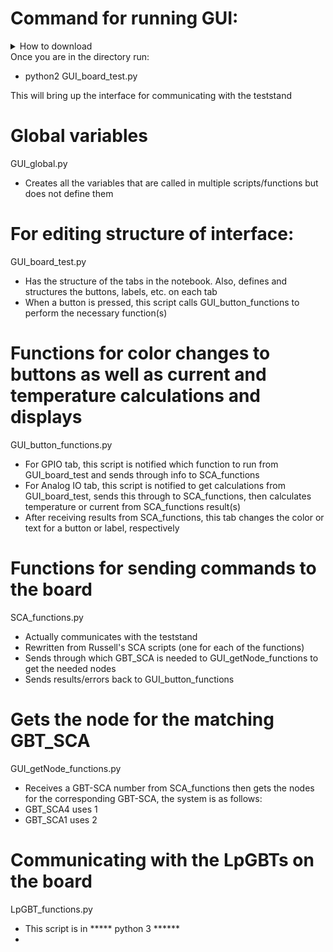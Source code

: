# Command for running GUI:
<details><summary>How to download</summary>

- To use this repo, you must first login to a computer connected to the teststand (remotely via openVPN or in person)
- Go to the directory in which you would like to run this repo from
- Download/update files with the following command sequence:

</details>
Once you are in the directory run:

- python2 GUI_board_test.py

This will bring up the interface for communicating with the teststand

# Global variables
GUI_global.py
- Creates all the variables that are called in multiple scripts/functions but does not define them

# For editing structure of interface:
GUI_board_test.py

- Has the structure of the tabs in the notebook. Also, defines and structures the buttons, labels, etc. on each tab
- When a button is pressed, this script calls GUI_button_functions to perform the necessary function(s)

# Functions for color changes to buttons as well as current and temperature calculations and displays
GUI_button_functions.py
- For GPIO tab, this script is notified which function to run from GUI_board_test and sends through info to SCA_functions
- For Analog IO tab, this script is notified to get calculations from GUI_board_test, sends this through to SCA_functions, then calculates temperature or current from SCA_functions result(s)
- After receiving results from SCA_functions, this tab changes the color or text for a button or label, respectively

# Functions for sending commands to the board
SCA_functions.py
- Actually communicates with the teststand
- Rewritten from Russell's SCA scripts (one for each of the functions)
- Sends through which GBT_SCA is needed to GUI_getNode_functions to get the needed nodes
- Sends results/errors back to GUI_button_functions

# Gets the node for the matching GBT_SCA
GUI_getNode_functions.py

- Receives a GBT-SCA number from SCA_functions then gets the nodes for the corresponding GBT-SCA, the system is as follows:
- GBT_SCA4 uses 1
- GBT_SCA1 uses 2

# Communicating with the LpGBTs on the board
LpGBT_functions.py
- This script is in ***** python 3 ******
- 
